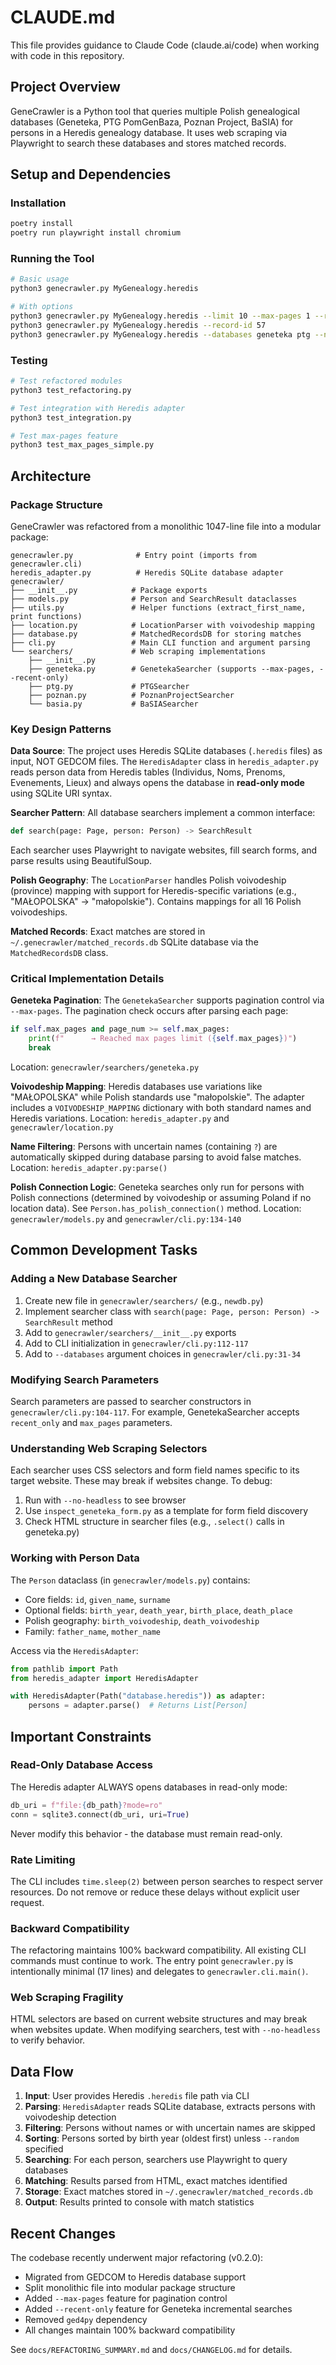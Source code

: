 # CLAUDE.md

This file provides guidance to Claude Code (claude.ai/code) when working with code in this repository.

## Project Overview

GeneCrawler is a Python tool that queries multiple Polish genealogical databases (Geneteka, PTG PomGenBaza, Poznan Project, BaSIA) for persons in a Heredis genealogy database. It uses web scraping via Playwright to search these databases and stores matched records.

## Setup and Dependencies

### Installation
```bash
poetry install
poetry run playwright install chromium
```

### Running the Tool
```bash
# Basic usage
python3 genecrawler.py MyGenealogy.heredis

# With options
python3 genecrawler.py MyGenealogy.heredis --limit 10 --max-pages 1 --recent-only
python3 genecrawler.py MyGenealogy.heredis --record-id 57
python3 genecrawler.py MyGenealogy.heredis --databases geneteka ptg --no-headless
```

### Testing
```bash
# Test refactored modules
python3 test_refactoring.py

# Test integration with Heredis adapter
python3 test_integration.py

# Test max-pages feature
python3 test_max_pages_simple.py
```

## Architecture

### Package Structure

GeneCrawler was refactored from a monolithic 1047-line file into a modular package:

```
genecrawler.py              # Entry point (imports from genecrawler.cli)
heredis_adapter.py          # Heredis SQLite database adapter
genecrawler/
├── __init__.py            # Package exports
├── models.py              # Person and SearchResult dataclasses
├── utils.py               # Helper functions (extract_first_name, print functions)
├── location.py            # LocationParser with voivodeship mapping
├── database.py            # MatchedRecordsDB for storing matches
├── cli.py                 # Main CLI function and argument parsing
└── searchers/             # Web scraping implementations
    ├── __init__.py
    ├── geneteka.py        # GenetekaSearcher (supports --max-pages, --recent-only)
    ├── ptg.py             # PTGSearcher
    ├── poznan.py          # PoznanProjectSearcher
    └── basia.py           # BaSIASearcher
```

### Key Design Patterns

**Data Source**: The project uses Heredis SQLite databases (`.heredis` files) as input, NOT GEDCOM files. The `HeredisAdapter` class in `heredis_adapter.py` reads person data from Heredis tables (Individus, Noms, Prenoms, Evenements, Lieux) and always opens the database in **read-only mode** using SQLite URI syntax.

**Searcher Pattern**: All database searchers implement a common interface:
```python
def search(page: Page, person: Person) -> SearchResult
```
Each searcher uses Playwright to navigate websites, fill search forms, and parse results using BeautifulSoup.

**Polish Geography**: The `LocationParser` handles Polish voivodeship (province) mapping with support for Heredis-specific variations (e.g., "MAŁOPOLSKA" → "małopolskie"). Contains mappings for all 16 Polish voivodeships.

**Matched Records**: Exact matches are stored in `~/.genecrawler/matched_records.db` SQLite database via the `MatchedRecordsDB` class.

### Critical Implementation Details

**Geneteka Pagination**: The `GenetekaSearcher` supports pagination control via `--max-pages`. The pagination check occurs after parsing each page:
```python
if self.max_pages and page_num >= self.max_pages:
    print(f"      → Reached max pages limit ({self.max_pages})")
    break
```
Location: `genecrawler/searchers/geneteka.py`

**Voivodeship Mapping**: Heredis databases use variations like "MAŁOPOLSKA" while Polish standards use "małopolskie". The adapter includes a `VOIVODESHIP_MAPPING` dictionary with both standard names and Heredis variations.
Location: `heredis_adapter.py` and `genecrawler/location.py`

**Name Filtering**: Persons with uncertain names (containing `?`) are automatically skipped during database parsing to avoid false matches.
Location: `heredis_adapter.py:parse()`

**Polish Connection Logic**: Geneteka searches only run for persons with Polish connections (determined by voivodeship or assuming Poland if no location data). See `Person.has_polish_connection()` method.
Location: `genecrawler/models.py` and `genecrawler/cli.py:134-140`

## Common Development Tasks

### Adding a New Database Searcher

1. Create new file in `genecrawler/searchers/` (e.g., `newdb.py`)
2. Implement searcher class with `search(page: Page, person: Person) -> SearchResult` method
3. Add to `genecrawler/searchers/__init__.py` exports
4. Add to CLI initialization in `genecrawler/cli.py:112-117`
5. Add to `--databases` argument choices in `genecrawler/cli.py:31-34`

### Modifying Search Parameters

Search parameters are passed to searcher constructors in `genecrawler/cli.py:104-117`. For example, GenetekaSearcher accepts `recent_only` and `max_pages` parameters.

### Understanding Web Scraping Selectors

Each searcher uses CSS selectors and form field names specific to its target website. These may break if websites change. To debug:
1. Run with `--no-headless` to see browser
2. Use `inspect_geneteka_form.py` as a template for form field discovery
3. Check HTML structure in searcher files (e.g., `.select()` calls in geneteka.py)

### Working with Person Data

The `Person` dataclass (in `genecrawler/models.py`) contains:
- Core fields: `id`, `given_name`, `surname`
- Optional fields: `birth_year`, `death_year`, `birth_place`, `death_place`
- Polish geography: `birth_voivodeship`, `death_voivodeship`
- Family: `father_name`, `mother_name`

Access via the `HeredisAdapter`:
```python
from pathlib import Path
from heredis_adapter import HeredisAdapter

with HeredisAdapter(Path("database.heredis")) as adapter:
    persons = adapter.parse()  # Returns List[Person]
```

## Important Constraints

### Read-Only Database Access
The Heredis adapter ALWAYS opens databases in read-only mode:
```python
db_uri = f"file:{db_path}?mode=ro"
conn = sqlite3.connect(db_uri, uri=True)
```
Never modify this behavior - the database must remain read-only.

### Rate Limiting
The CLI includes `time.sleep(2)` between person searches to respect server resources. Do not remove or reduce these delays without explicit user request.

### Backward Compatibility
The refactoring maintains 100% backward compatibility. All existing CLI commands must continue to work. The entry point `genecrawler.py` is intentionally minimal (17 lines) and delegates to `genecrawler.cli.main()`.

### Web Scraping Fragility
HTML selectors are based on current website structures and may break when websites update. When modifying searchers, test with `--no-headless` to verify behavior.

## Data Flow

1. **Input**: User provides Heredis `.heredis` file path via CLI
2. **Parsing**: `HeredisAdapter` reads SQLite database, extracts persons with voivodeship detection
3. **Filtering**: Persons without names or with uncertain names are skipped
4. **Sorting**: Persons sorted by birth year (oldest first) unless `--random` specified
5. **Searching**: For each person, searchers use Playwright to query databases
6. **Matching**: Results parsed from HTML, exact matches identified
7. **Storage**: Exact matches stored in `~/.genecrawler/matched_records.db`
8. **Output**: Results printed to console with match statistics

## Recent Changes

The codebase recently underwent major refactoring (v0.2.0):
- Migrated from GEDCOM to Heredis database support
- Split monolithic file into modular package structure
- Added `--max-pages` feature for pagination control
- Added `--recent-only` feature for Geneteka incremental searches
- Removed `ged4py` dependency
- All changes maintain 100% backward compatibility

See `docs/REFACTORING_SUMMARY.md` and `docs/CHANGELOG.md` for details.
